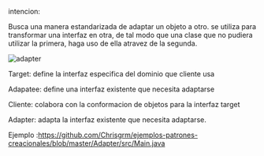 intencion: 

Busca una manera estandarizada de adaptar un objeto a otro. se utiliza para transformar una interfaz en otra, de tal modo que una clase que no pudiera utilizar la primera, haga uso de ella atravez de la segunda.

![adapter](https://user-images.githubusercontent.com/42417217/52251811-093e5f00-28cd-11e9-9f89-5129350a894d.jpg)


Target: define la interfaz especifica del dominio que cliente usa

Adapatee:  define una interfaz existente que necesita adaptarse

Cliente: colabora con la conformacion de objetos para la interfaz target

Adapter: adapta la interfaz existente que necesita adaptarse.

Ejemplo :https://github.com/Chrisgrm/ejemplos-patrones-creacionales/blob/master/Adapter/src/Main.java
